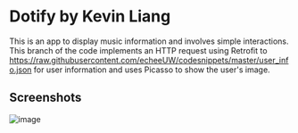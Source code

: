 
# Dotify by Kevin Liang

This is an app to display music information and involves simple interactions. This branch of the code implements an HTTP request using Retrofit to https://raw.githubusercontent.com/echeeUW/codesnippets/master/user_info.json for user information and uses Picasso to show the user's image. 

## Screenshots
![image](https://user-images.githubusercontent.com/24513192/118347133-a13c4180-b4f5-11eb-9cb9-95bcc3b26ba8.png)

